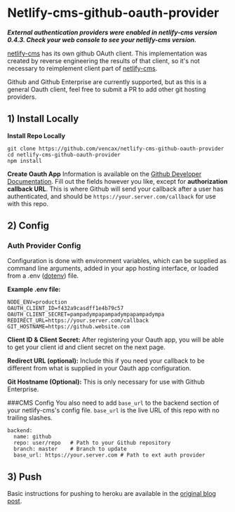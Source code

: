 # Netlify-cms-github-oauth-provider

***External authentication providers were enabled in netlify-cms version 0.4.3. Check your web console to see your netlify-cms version.***

[netlify-cms](https://www.netlifycms.org/) has its own github OAuth client. This implementation was created by reverse engineering the results of that client, so it's not necessary to reimplement client part of [netlify-cms](https://www.netlifycms.org/).

Github and Github Enterprise are currently supported, but as this is a general Oauth client, feel free to submit a PR to add other git hosting providers.

## 1) Install Locally

**Install Repo Locally**

```
git clone https://github.com/vencax/netlify-cms-github-oauth-provider
cd netlify-cms-github-oauth-provider
npm install
```

**Create Oauth App**
Information is available on the [Github Developer Documentation](https://developer.github.com/apps/building-integrations/setting-up-and-registering-oauth-apps/registering-oauth-apps/). Fill out the fields however you like, except for **authorization callback URL**. This is where Github will send your callback after a user has authenticated, and should be `https://your.server.com/callback` for use with this repo.

## 2) Config

### Auth Provider Config

Configuration is done with environment variables, which can be supplied as command line arguments, added in your app  hosting interface, or loaded from a .env ([dotenv](https://github.com/motdotla/dotenv)) file.

**Example .env file:**

```
NODE_ENV=production
OAUTH_CLIENT_ID=f432a9casdff1e4b79c57
OAUTH_CLIENT_SECRET=pampadympapampadympapampadympa
REDIRECT_URL=https://your.server.com/callback
GIT_HOSTNAME=https://github.website.com
```

**Client ID & Client Secret:**
After registering your Oauth app, you will be able to get your client id and client secret on the next page.

**Redirect URL (optional):**
Include this if you  need your callback to be different from what is supplied in your Oauth app configuration.

**Git Hostname (Optional):**
This is only necessary for use with Github Enterprise.

###CMS Config
You also need to add `base_url` to the backend section of your netlify-cms's config file. `base_url` is the live URL of this repo with no trailing slashes.

```
backend:
  name: github
  repo: user/repo   # Path to your Github repository
  branch: master    # Branch to update
  base_url: https://your.server.com # Path to ext auth provider
```

## 3) Push

Basic instructions for pushing to heroku are available in the [original blog post](http://www.vxk.cz/tips/2017/05/18/netlify-cms/).
